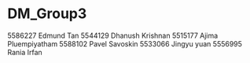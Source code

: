 # DM_Group3
5586227 Edmund Tan
5544129 Dhanush Krishnan
5515177 Ajima Pluempiyatham
5588102 Pavel Savoskin
5533066 Jingyu yuan
5556995 Rania Irfan

